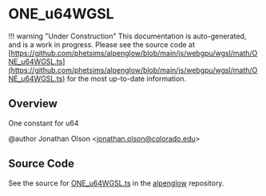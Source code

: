# ONE_u64WGSL

!!! warning "Under Construction"
    This documentation is auto-generated, and is a work in progress. Please see the source code at
    [https://github.com/phetsims/alpenglow/blob/main/js/webgpu/wgsl/math/ONE_u64WGSL.ts](https://github.com/phetsims/alpenglow/blob/main/js/webgpu/wgsl/math/ONE_u64WGSL.ts) for the most up-to-date information.

## Overview

One constant for u64

@author Jonathan Olson &lt;jonathan.olson@colorado.edu&gt;



## Source Code

See the source for [ONE_u64WGSL.ts](https://github.com/phetsims/alpenglow/blob/main/js/webgpu/wgsl/math/ONE_u64WGSL.ts) in the [alpenglow](https://github.com/phetsims/alpenglow) repository.

